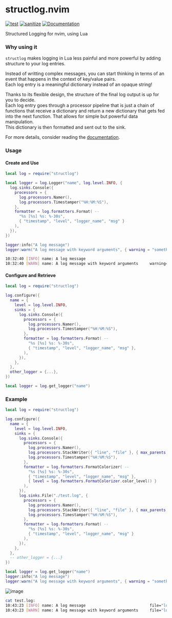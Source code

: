# structlog.nvim

[![test](https://github.com/Tastyep/structlog.nvim/actions/workflows/test.yaml/badge.svg)](https://github.com/Tastyep/structlog.nvim/actions/workflows/test.yaml)
[![sanitize](https://github.com/Tastyep/structlog.nvim/actions/workflows/sanitize.yaml/badge.svg)](https://github.com/Tastyep/structlog.nvim/actions/workflows/sanitize.yaml)
[![Documentation](https://github.com/Tastyep/structlog.nvim/actions/workflows/documentation.yaml/badge.svg)](https://tastyep.github.io/structlog.nvim/)

Structured Logging for nvim, using Lua

### Why using it

`structlog` makes logging in Lua less painful and more powerful by adding structure to your log entries.

Instead of writting complex messages, you can start thinking in terms of an event that happens in the context of key/value pairs. \
Each log entry is a meaningful dictionary instead of an opaque string!

Thanks to its flexible design, the structure of the final log output is up for you to decide. \
Each log entry goes through a processor pipeline that is just a chain of functions that receive a dictionary and return a new dictionary that gets fed into the next function. That allows for simple but powerful data manipulation.\
This dictionary is then formatted and sent out to the sink.

For more details, consider reading the [documentation](https://tastyep.github.io/structlog.nvim/index.html).

### Usage
#### Create and Use

``` lua
local log = require("structlog")

local logger = log.Logger("name", log.level.INFO, {
  log.sinks.Console({
    processors = {
      log.processors.Namer(),
      log.processors.Timestamper("%H:%M:%S"),
    },
    formatter = log.formatters.Format( --
      "%s [%s] %s: %-30s",
      { "timestamp", "level", "logger_name", "msg" }
    ),
  }),
})

logger:info("A log message")
logger:warn("A log message with keyword arguments", { warning = "something happened" })
```

``` bash
10:32:40 [INFO] name: A log message
10:32:40 [WARN] name: A log message with keyword arguments     warning="something happened"
```

#### Configure and Retrieve

``` lua
local log = require("structlog")

log.configure({
  name = {
    level = log.level.INFO,
    sinks = {
      log.sinks.Console({
        processors = {
          log.processors.Namer(),
          log.processors.Timestamper("%H:%M:%S"),
        },
        formatter = log.formatters.Format( --
          "%s [%s] %s: %-30s",
          { "timestamp", "level", "logger_name", "msg" },
        ),
      }),
    },
  },
  other_logger = {...},
})

local logger = log.get_logger("name")
```

### Example

``` lua
local log = require("structlog")

log.configure({
  name = {
    level = log.level.INFO,
    sinks = {
      log.sinks.Console({
        processors = {
          log.processors.Namer(),
          log.processors.StackWriter({ "line", "file" }, { max_parents = 0 }),
          log.processors.Timestamper("%H:%M:%S"),
        },
        formatter = log.formatters.FormatColorizer( --
          "%s [%s] %s: %-30s",
          { "timestamp", "level", "logger_name", "msg" },
          { level = log.formatters.FormatColorizer.color_level() }
        ),
      }),
      log.sinks.File("./test.log", {
        processors = {
          log.processors.Namer(),
          log.processors.StackWriter({ "line", "file" }, { max_parents = 3 }),
          log.processors.Timestamper("%H:%M:%S"),
        },
        formatter = log.formatters.Format( --
          "%s [%s] %s: %-30s",
          { "timestamp", "level", "logger_name", "msg" }
        ),
      }),
    },
  },
  -- other_logger = {...}
})

local logger = log.get_logger("name")
logger:info("A log message")
logger:warn("A log message with keyword arguments", { warning = "something happened" })
```

![image](https://user-images.githubusercontent.com/3267228/130428431-94a65c67-553c-4daa-843a-5316b092321b.png)

``` bash
cat test.log:
10:43:23 [INFO] name: A log message                            file="lua/lsp/null-ls/formatters.lua", line=9
10:43:23 [WARN] name: A log message with keyword arguments     file="lua/lsp/null-ls/formatters.lua", line=10, warning="something happened"
```
